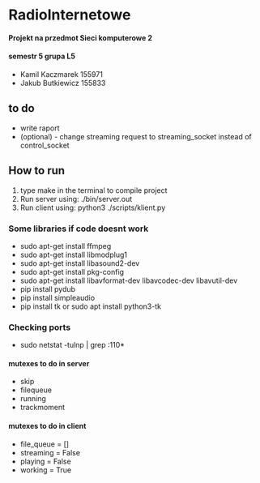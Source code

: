# RadioInternetowe
#### Projekt na przedmot Sieci komputerowe 2
#### semestr 5 grupa L5
- Kamil Kaczmarek 155971
- Jakub Butkiewicz 155833


## to do
 - write raport
 - (optional) - change streaming request to streaming_socket instead of control_socket



## How to run
1. type make in the terminal to compile project
2. Run server using: ./bin/server.out
3. Run client using: python3 ./scripts/klient.py
   
### Some libraries if code doesnt work
- sudo apt-get install ffmpeg
- sudo apt-get install libmodplug1
- sudo apt-get install libasound2-dev
- sudo apt-get install pkg-config
- sudo apt-get install libavformat-dev libavcodec-dev libavutil-dev
- pip install pydub 
- pip install simpleaudio
- pip install tk or sudo apt install python3-tk

### Checking ports
 - sudo netstat -tulnp | grep :110*

#### mutexes to do in server
- skip
- filequeue
- running
- trackmoment

#### mutexes to do in client
- file_queue = []
- streaming = False
- playing = False
- working = True


